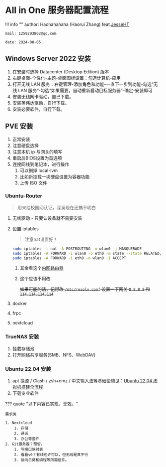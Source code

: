 # All in One 服务器配置流程

!!! info ""
    author: Haohahahaha (Haorui Zhang) feat.[JesseHT](JesseHT@outlook.com)
    
    mail: 1259203802@qq.com
   
    date: 2024-08-05

## Windows Server 2022 安装

1. 在安装时选择 Datacenter (Desktop Edition) 版本
2. 右键桌面-个性化-主题-桌面图标设置：勾选计算机-应用
3. 打开无线 LAN 服务：右键管理-添加角色和功能-一直下一步到功能-勾选“无线 LAN 服务”-勾选“如果需要，自动重新启动目标服务器”-确定-安装即可
4. 安装无线网卡驱动，自己下载。
5. 安装英伟达驱动，自行下载。
6. 安装必要软件，自行下载。

## PVE 安装

1. 正常安装
2. 注意硬盘选择
3. 注意本机 ip 与网关的填写
4. 重启后BIOS设置为首选项
5. 连接网线到笔记本，进行操作
   1. 可以删掉 local-lvm
   2. 比如新挂载一块硬盘设置为容器功能
   3. 上传 ISO 文件

### Ubuntu-Router

> 用来给校园网认证，深澜现在还搞不明白

1. 无线驱动 - 只要认设备就不需要安装
2. 设置 iptables
   
    > 注意nat设置好！

    ```bash
    sudo iptables -t nat -A POSTROUTING -o wlan0 -j MASQUERADE
    sudo iptables -A FORWARD -i wlan0 -o eth0 -m state --state RELATED,ESTABLISHED -j ACCEPT
    sudo iptables -A FORWARD -i eth0 -o wlan0 -j ACCEPT
    ```

    1. 其余看这个[内网路由器](https://blog.csdn.net/ljn1046016768/article/details/136812970)
    2. 这个应该不用改 
   
        ~~如果可能的话，记得改 `/etc/resolv.conf` 设置一下网关 `8.8.8.8` 和 `114.114.114.114`~~
   
3. docker
4. frpc
5. nextcloud

### TrueNAS 安装

1. 挂载存储池
2. 打开网络共享服务(SMB、NFS、WebDAV)

### Ubuntu 22.04 安装

1. apt 换源 / Clash / zsh+omz / 中文输入法等基础设施见：[Ubuntu 22.04 虚拟机搭建全流程](https://cs.haohaha.cn/greenhand/Ubuntu2204-greenhand/Ubuntu2204-greenhand)
2. 下载专业软件

??? quote "以下内容已实现，无效。"

    需求类

    1. Nextcloud
        1. 存储
        2. 通话
        3. 办公等套件
    2. Git服务器？预留。
        1. 写端口映射表
        2. 看看v6？有线也许可以，但无线是真不行
        3. 装向日葵和编程等所需组件。
